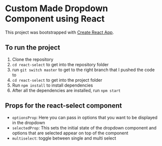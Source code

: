 # Custom Made Dropdown Component using React

This project was bootstrapped with [Create React App](https://github.com/facebook/create-react-app).

## To run the project

1) Clone the repository 
2) `cd react-select` to get into the repository folder
3) run `git switch master` to get to the right branch that I pushed the code to
4) `cd react-select` to get into the project folder
5) Run `npm install` to install dependencies
6) After all the dependencies are installed, run `npm start`

## Props for the react-select component
- `optionsProp`: Here you can pass in options that you want to be displayed in the dropdown
- `selectedProp`: This sets the initial state of the dropdown component and options that are selected appear on top of the component
- `multiselect`: toggle between single and multi select

